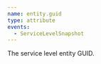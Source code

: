```yaml
---
name: entity.guid
type: attribute
events:
  - ServiceLevelSnapshot
---
```


The service level entity GUID.